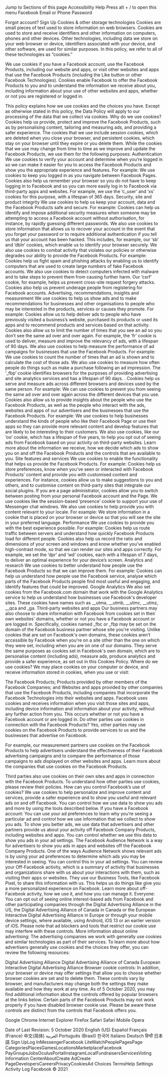 Jump to
Sections of this page
Accessibility Help
Press alt + / to open this menu
Facebook
Email or Phone	Password
		
	
Forgot account?
Sign Up
Cookies & other storage technologies
Cookies are small pieces of text used to store information on web browsers. Cookies are used to store and receive identifiers and other information on computers, phones and other devices. Other technologies, including data we store on your web browser or device, identifiers associated with your device, and other software, are used for similar purposes. In this policy, we refer to all of these technologies as “cookies.”

We use cookies if you have a Facebook account, use the Facebook Products, including our website and apps, or visit other websites and apps that use the Facebook Products (including the Like button or other Facebook Technologies). Cookies enable Facebook to offer the Facebook Products to you and to understand the information we receive about you, including information about your use of other websites and apps, whether or not you are registered or logged in.

This policy explains how we use cookies and the choices you have. Except as otherwise stated in this policy, the Data Policy will apply to our processing of the data that we collect via cookies.
Why do we use cookies?
Cookies help us provide, protect and improve the Facebook Products, such as by personalising content, tailoring and measuring ads, and providing a safer experience. The cookies that we use include session cookies, which are deleted when you close your browser, and persistent cookies, which stay on your browser until they expire or you delete them. While the cookies that we use may change from time to time as we improve and update the Facebook Products, we use them for the following purposes:
Authentication
We use cookies to verify your account and determine when you’re logged in so we can make it easier for you to access the Facebook Products and show you the appropriate experience and features.
For example: We use cookies to keep you logged in as you navigate between Facebook Pages. Cookies also help us remember your browser so you do not have to keep logging in to Facebook and so you can more easily log in to Facebook via third-party apps and websites. For example, we use the ‘c_user’ and ‘xs’ cookies for this purpose, with a lifespan of 365 days.
Security, site and product integrity
We use cookies to help us keep your account, data and the Facebook Products safe and secure.
For example: Cookies can help us identify and impose additional security measures when someone may be attempting to access a Facebook account without authorisation, for instance, by rapidly guessing different passwords. We also use cookies to store information that allows us to recover your account in the event that you forget your password or to require additional authentication if you tell us that your account has been hacked. This includes, for example, our ‘sb’ and ‘dbln’ cookies, which enable us to identify your browser securely.
We also use cookies to combat activity that violates our policies or otherwise degrades our ability to provide the Facebook Products.
For example: Cookies help us fight spam and phishing attacks by enabling us to identify computers that are used to create large numbers of fake Facebook accounts. We also use cookies to detect computers infected with malware and to take steps to prevent them from causing further harm. Our ‘csrf’ cookie, for example, helps us prevent cross-site request forgery attacks. Cookies also help us prevent underage people from registering for Facebook accounts.
Advertising, recommendations, insights and measurement
We use cookies to help us show ads and to make recommendations for businesses and other organisations to people who may be interested in the products, services or causes they promote.
For example: Cookies allow us to help deliver ads to people who have previously visited a business’s website, purchased its products or used its apps and to recommend products and services based on that activity. Cookies also allow us to limit the number of times that you see an ad so you don’t see the same ad over and over again. For example, the ‘fr’ cookie is used to deliver, measure and improve the relevancy of ads, with a lifespan of 90 days.
We also use cookies to help measure the performance of ad campaigns for businesses that use the Facebook Products.
For example: We use cookies to count the number of times that an ad is shown and to calculate the cost of those ads. We also use cookies to measure how often people do things such as make a purchase following an ad impression. The ‘_fbp’ cookie identifies browsers for the purposes of providing advertising and site analytics services and has a lifespan of 90 days. .
Cookies help us serve and measure ads across different browsers and devices used by the same person.
For example: We can use cookies to prevent you from seeing the same ad over and over again across the different devices that you use.
Cookies also allow us to provide insights about the people who use the Facebook Products, as well as the people who interact with the ads, websites and apps of our advertisers and the businesses that use the Facebook Products.
For example: We use cookies to help businesses understand the kinds of people who like their Facebook Page or use their apps so they can provide more relevant content and develop features that are likely to be interesting to their customers.
We also use cookies, like our ‘oo’ cookie, which has a lifespan of five years, to help you opt out of seeing ads from Facebook based on your activity on third-party websites. Learn more about the information we receive, how we decide which ads to show you on and off the Facebook Products and the controls that are available to you.
Site features and services
We use cookies to enable the functionality that helps us provide the Facebook Products.
For example: Cookies help us store preferences, know when you’ve seen or interacted with Facebook Products’ content and provide you with customised content and experiences. For instance, cookies allow us to make suggestions to you and others, and to customise content on third-party sites that integrate our social plugins. If you are a page administrator, cookies allow you to switch between posting from your personal Facebook account and the Page. We use cookies like the session-based ‘presence’ cookie to support your use of Messenger chat windows.
We also use cookies to help provide you with content relevant to your locale.
For example: We store information in a cookie that is placed on your browser or device so that you will see the site in your preferred language.
Performance
We use cookies to provide you with the best experience possible.
For example: Cookies help us route traffic between servers and understand how quickly Facebook Products load for different people. Cookies also help us record the ratio and dimensions of your screen and windows and know whether you’ve enabled high-contrast mode, so that we can render our sites and apps correctly. For example, we set the ‘dpr’ and ‘wd’ cookies, each with a lifespan of 7 days, to deliver an optimal experience for your device’s screen.
Analytics and research
We use cookies to better understand how people use the Facebook Products so that we can improve them.
For example: Cookies can help us understand how people use the Facebook service, analyse which parts of the Facebook Products people find most useful and engaging, and identify features that could be improved.
Google Analytics
We also set cookies from the Facebook.com domain that work with the Google Analytics service to help us understand how businesses use Facebook's developer sites. These cookies have names such as __utma, __utmb, __utmc, __utmz, __qca and _ga.
Third-party websites and apps
Our business partners may also choose to share information with Facebook from cookies set in their own websites' domains, whether or not you have a Facebook account or are logged in. Specifically, cookies named _fbc or _fbp may be set on the domain of the Facebook business partner whose site you're visiting. Unlike cookies that are set on Facebook's own domains, these cookies aren’t accessible by Facebook when you're on a site other than the one on which they were set, including when you are on one of our domains. They serve the same purposes as cookies set in Facebook's own domain, which are to personalise content (including ads), measure ads, produce analytics and provide a safer experience, as set out in this Cookies Policy.
Where do we use cookies?
We may place cookies on your computer or device, and receive information stored in cookies, when you use or visit:


The Facebook Products;
Products provided by other members of the Facebook Companies; and
Websites and apps provided by other companies that use the Facebook Products, including companies that incorporate the Facebook Technologies into their websites and apps. Facebook uses cookies and receives information when you visit those sites and apps, including device information and information about your activity, without any further action from you. This occurs whether or not you have a Facebook account or are logged in.
Do other parties use cookies in connection with the Facebook Products?
Yes, other parties may use cookies on the Facebook Products to provide services to us and the businesses that advertise on Facebook.

For example, our measurement partners use cookies on the Facebook Products to help advertisers understand the effectiveness of their Facebook advertising campaigns and to compare the performance of those campaigns to ads displayed on other websites and apps. Learn more about the companies that use cookies on the Facebook Products.

Third parties also use cookies on their own sites and apps in connection with the Facebook Products. To understand how other parties use cookies, please review their policies.
How can you control Facebook’s use of cookies?
We use cookies to help personalize and improve content and services, provide a safer experience and to show you useful and relevant ads on and off Facebook. You can control how we use data to show you ads and more by using the tools described below.
If you have a Facebook account:
You can use your ad preferences to learn why you’re seeing a particular ad and control how we use information that we collect to show you ads.
To show you better ads, we use data that advertisers and other partners provide us about your activity off Facebook Company Products, including websites and apps. You can control whether we use this data to show you ads in your ad settings.
The Facebook Audience Network is a way for advertisers to show you ads in apps and websites off the Facebook Company Products. One of the ways Audience Network shows relevant ads is by using your ad preferences to determine which ads you may be interested in seeing. You can control this in your ad settings.
You can review your Off-Facebook activity, which is a summary of activity that businesses and organizations share with us about your interactions with them, such as visiting their apps or websites. They use our Business Tools, like Facebook Pixel, to share this information with us. This helps us do things like give you a more personalized experience on Facebook. Learn more about off-Facebook activity, how we use it, and how you can manage it.
Everyone:
You can opt out of seeing online interest-based ads from Facebook and other participating companies through the Digital Advertising Alliance in the US, the Digital Advertising Alliance of Canada in Canada or the European Interactive Digital Advertising Alliance in Europe or through your mobile device settings, where available, using Android, iOS 13 or an earlier version of iOS. Please note that ad blockers and tools that restrict our cookie use may interfere with these controls.
More information about online advertising:
The advertising companies we work with generally use cookies and similar technologies as part of their services. To learn more about how advertisers generally use cookies and the choices they offer, you can review the following resources:

Digital Advertising Alliance
Digital Advertising Alliance of Canada
European Interactive Digital Advertising Alliance
Browser cookie controls:
In addition, your browser or device may offer settings that allow you to choose whether browser cookies are set and to delete them. These controls vary by browser, and manufacturers may change both the settings they make available and how they work at any time. As of 5 October 2020, you may find additional information about the controls offered by popular browsers at the links below. Certain parts of the Facebook Products may not work properly if you have disabled browser cookie use. Please be aware these controls are distinct from the controls that Facebook offers you.

Google Chrome
Internet Explorer
Firefox
Safari
Safari Mobile
Opera


Date of Last Revision: 5 October 2020
English (US)
Español
Français (France)
中文(简体)
العربية
Português (Brasil)
한국어
Italiano
Deutsch
हिन्दी
日本語
Sign UpLog InMessengerFacebook LiteWatchPeoplePagesPage CategoriesPlacesGamesLocationsMarketplaceFacebook PayGroupsJobsOculusPortalInstagramLocalFundraisersServicesVoting Information CenterAboutCreate AdCreate PageDevelopersCareersPrivacyCookiesAd Choices
TermsHelp
Settings
Activity Log
Facebook © 2021